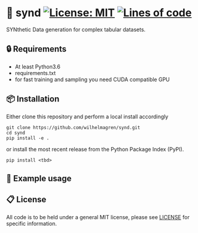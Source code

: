# 🤖 synd [![License: MIT](https://img.shields.io/badge/License-MIT-yellow.svg)](https://opensource.org/licenses/MIT) [![Lines of code](https://img.shields.io/tokei/lines/github/wilhelmagren/synd)](https://github.com/wilhelmagren/synd/tree/58bcd31b37c5bde0c8656717ed6c0f81cc3ec562/synd)

SYNthetic Data generation for complex tabular datasets.

## 🔒 Requirements
- At least Python3.6 
- requirements.txt
- for fast training and sampling you need CUDA compatible GPU

## 📦 Installation
Either clone this repository and perform a local install accordingly
```
git clone https://github.com/wilhelmagren/synd.git
cd synd
pip install -e .
```
or install the most recent release from the Python Package Index (PyPI).
```
pip install <tbd>
```

## 🚀 Example usage

## 📋 License
All code is to be held under a general MIT license, please see [LICENSE](https://github.com/wilhelmagren/synd/blob/fa06666402cfa0aa05846c9513aff19fc720a8f1/LICENSE) for specific information.

